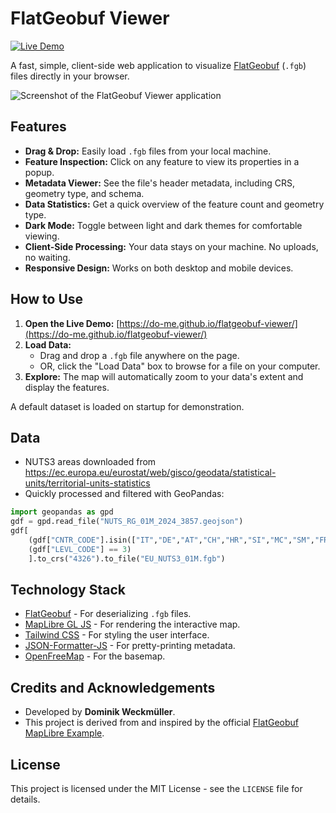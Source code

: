 # FlatGeobuf Viewer

[![Live Demo](https://img.shields.io/badge/Live-Demo-brightgreen?style=for-the-badge)](https://do-me.github.io/flatgeobuf-viewer/)

A fast, simple, client-side web application to visualize [FlatGeobuf](https://flatgeobuf.org/) (`.fgb`) files directly in your browser.

![Screenshot of the FlatGeobuf Viewer application](https://github.com/user-attachments/assets/423226e7-9652-4624-ae7a-aa08ef42b7fb)

## Features

-   **Drag & Drop:** Easily load `.fgb` files from your local machine.
-   **Feature Inspection:** Click on any feature to view its properties in a popup.
-   **Metadata Viewer:** See the file's header metadata, including CRS, geometry type, and schema.
-   **Data Statistics:** Get a quick overview of the feature count and geometry type.
-   **Dark Mode:** Toggle between light and dark themes for comfortable viewing.
-   **Client-Side Processing:** Your data stays on your machine. No uploads, no waiting.
-   **Responsive Design:** Works on both desktop and mobile devices.

## How to Use

1.  **Open the Live Demo:** [https://do-me.github.io/flatgeobuf-viewer/](https://do-me.github.io/flatgeobuf-viewer/)
2.  **Load Data:**
    -   Drag and drop a `.fgb` file anywhere on the page.
    -   OR, click the "Load Data" box to browse for a file on your computer.
3.  **Explore:** The map will automatically zoom to your data's extent and display the features.

A default dataset is loaded on startup for demonstration.

## Data 

- NUTS3 areas downloaded from https://ec.europa.eu/eurostat/web/gisco/geodata/statistical-units/territorial-units-statistics
- Quickly processed and filtered with GeoPandas:

```python
import geopandas as gpd
gdf = gpd.read_file("NUTS_RG_01M_2024_3857.geojson")
gdf[
    (gdf["CNTR_CODE"].isin(["IT","DE","AT","CH","HR","SI","MC","SM","FR", "LI"])) & # random list of countries
    (gdf["LEVL_CODE"] == 3)
    ].to_crs("4326").to_file("EU_NUTS3_01M.fgb")
```

## Technology Stack

-   [FlatGeobuf](https://github.com/flatgeobuf/flatgeobuf) - For deserializing `.fgb` files.
-   [MapLibre GL JS](https://maplibre.org/) - For rendering the interactive map.
-   [Tailwind CSS](https://tailwindcss.com/) - For styling the user interface.
-   [JSON-Formatter-JS](https://github.com/mohsen1/json-formatter-js) - For pretty-printing metadata.
-   [OpenFreeMap](https://openfreemap.org/quick_start/) - For the basemap.

## Credits and Acknowledgements

-   Developed by **Dominik Weckmüller**.
-   This project is derived from and inspired by the official [FlatGeobuf MapLibre Example](https://flatgeobuf.org/examples/maplibre/).

## License

This project is licensed under the MIT License - see the `LICENSE` file for details.
